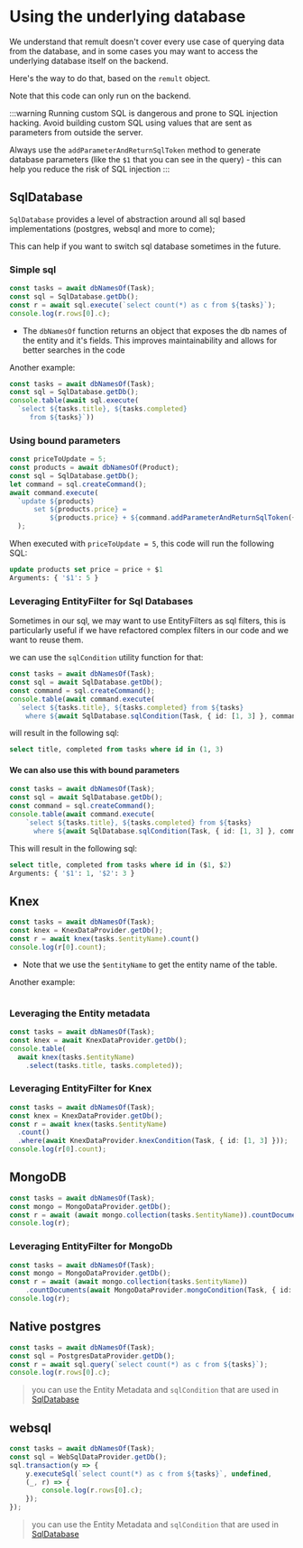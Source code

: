 # Using the underlying database
We understand that remult doesn't cover every use case of querying data from the database, and in some cases you may want to access the underlying database itself on the backend.

Here's the way to do that, based on the `remult` object.

Note that this code can only run on the backend.

:::warning
Running custom SQL is dangerous and prone to SQL injection hacking. Avoid building custom SQL using values that are sent as parameters from outside the server.

Always use the `addParameterAndReturnSqlToken` method to generate database parameters (like the `$1` that you can see in the query) - this can help you reduce the risk of SQL injection
:::

## SqlDatabase
`SqlDatabase` provides a level of abstraction around all sql based implementations (postgres, websql and more to come);

This can help if you want to switch sql database sometimes in the future.

### Simple sql
```ts
const tasks = await dbNamesOf(Task);
const sql = SqlDatabase.getDb();
const r = await sql.execute(`select count(*) as c from ${tasks}`);
console.log(r.rows[0].c);
```
* The `dbNamesOf` function returns an object that exposes the db names of the entity and it's fields. This improves maintainability and allows for better searches in the code

Another example:
```ts
const tasks = await dbNamesOf(Task);
const sql = SqlDatabase.getDb();
console.table(await sql.execute(
  `select ${tasks.title}, ${tasks.completed} 
     from ${tasks}`))
```
### Using bound parameters
```ts
const priceToUpdate = 5;
const products = await dbNamesOf(Product);
const sql = SqlDatabase.getDb();
let command = sql.createCommand();
await command.execute(
  `update ${products} 
      set ${products.price} = 
          ${products.price} + ${command.addParameterAndReturnSqlToken(+priceToUpdate)}`
  );
```

When executed with  `priceToUpdate = 5`, this code will run the following SQL:
```sql
update products set price = price + $1
Arguments: { '$1': 5 }
```


### Leveraging EntityFilter for Sql Databases
Sometimes in our sql, we may want to use EntityFilters as sql filters, this is particularly useful if we have refactored complex filters in our code and we want to reuse them.

 we can use the `sqlCondition` utility function for that:

```ts
const tasks = await dbNamesOf(Task);
const sql = await SqlDatabase.getDb();
const command = sql.createCommand();
console.table(await command.execute(
  `select ${tasks.title}, ${tasks.completed} from ${tasks}
    where ${await SqlDatabase.sqlCondition(Task, { id: [1, 3] }, command)}`))
```
will result in the following sql:
```sql
select title, completed from tasks where id in (1, 3)
```

#### We can also use this with bound parameters
```ts
const tasks = await dbNamesOf(Task);
const sql = await SqlDatabase.getDb();
const command = sql.createCommand();
console.table(await command.execute(
    `select ${tasks.title}, ${tasks.completed} from ${tasks}
      where ${await SqlDatabase.sqlCondition(Task, { id: [1, 3] }, command)}`))
```
This will result in the following sql:
```sql
select title, completed from tasks where id in ($1, $2)
Arguments: { '$1': 1, '$2': 3 }

```

## Knex
```ts
const tasks = await dbNamesOf(Task);
const knex = KnexDataProvider.getDb();
const r = await knex(tasks.$entityName).count()
console.log(r[0].count);
```
* Note that we use the `$entityName` to get the entity name of the table.

Another example:
```ts

```

### Leveraging the Entity metadata
```ts
const tasks = await dbNamesOf(Task);
const knex = await KnexDataProvider.getDb();
console.table(
  await knex(tasks.$entityName)
    .select(tasks.title, tasks.completed));
```

### Leveraging EntityFilter for Knex 
```ts
const tasks = await dbNamesOf(Task);
const knex = KnexDataProvider.getDb();
const r = await knex(tasks.$entityName)
  .count()
  .where(await KnexDataProvider.knexCondition(Task, { id: [1, 3] }));
console.log(r[0].count);
```




## MongoDB
```ts
const tasks = await dbNamesOf(Task);
const mongo = MongoDataProvider.getDb();
const r = await (await mongo.collection(tasks.$entityName)).countDocuments();
console.log(r);
```

### Leveraging EntityFilter for MongoDb
```ts
const tasks = await dbNamesOf(Task);
const mongo = MongoDataProvider.getDb();
const r = await (await mongo.collection(tasks.$entityName))
    .countDocuments(await MongoDataProvider.mongoCondition(Task, { id: [1, 2] }));
console.log(r);

```

## Native postgres
```ts
const tasks = await dbNamesOf(Task);
const sql = PostgresDataProvider.getDb();
const r = await sql.query(`select count(*) as c from ${tasks}`);
console.log(r.rows[0].c);
```

> you can use the Entity Metadata and `sqlCondition` that are used in [SqlDatabase](#leveraging-the-entity-metadata)

## websql
```ts
const tasks = await dbNamesOf(Task);
const sql = WebSqlDataProvider.getDb();
sql.transaction(y => {
    y.executeSql(`select count(*) as c from ${tasks}`, undefined,
    (_, r) => {
        console.log(r.rows[0].c);
    });
});
```
> you can use the Entity Metadata and `sqlCondition` that are used in [SqlDatabase](#leveraging-the-entity-metadata)


